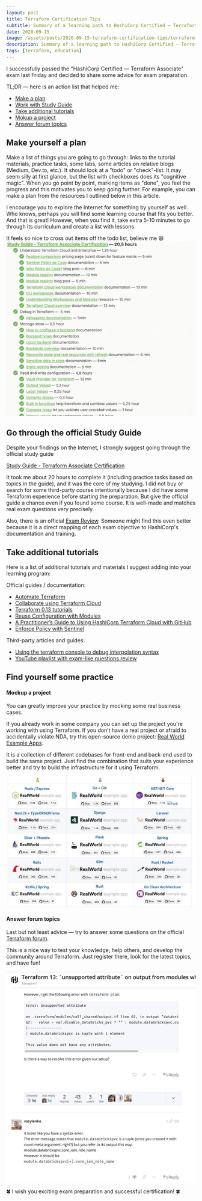 ```yaml
---
layout: post
title: Terraform Certification Tips
subtitle: Summary of a learning path to HashiCorp Certified — Terraform Associate
date: 2020-09-15
image: /assets/posts/2020-09-15-terraform-certification-tips/terraform-associate.png
description: Summary of a learning path to HashiCorp Certified — Terraform Associate
tags: [terraform, education]
---
```

I successfully passed the "HashiCorp Certified — Terraform Associate" exam last Friday and decided to share some advice for exam preparation.

TL;DR — here is an action list that helped me: 

  - [Make a plan](#make-yourserlf-a-plan)
  - [Work with Study Guide](#go-through-the-official-study-guide)
  - [Take additional tutorials](#take-additional-tutorials)
  - [Mokup a project](#mockup-a-project)
  - [Answer forum topics](#answer-forum-topics)



## Make yourself a plan
Make a list of things you are going to go through: links to the tutorial materials, practice tasks, some labs, some articles on relative blogs (Medium, Dev.to, etc.).
It should look at a "todo" or "check"-list. It may seem silly at first glance, but the list with checkboxes does its "cognitive magic". When you go point by point, marking items as "done", you feel the progress and this motivates you to keep going further.
For example, you can make a plan from the resources I outlined below in this article. 

I encourage you to explore the Internet for something by yourself as well. Who knows, perhaps you will find some learning course that fits you better. And that is great! However, when you find it, take extra 5-10 minutes to go through its curriculum and create a list with lessons. 

It feels so nice to cross out items off the todo list, believe me 😄
![](/assets/posts/2020-09-15-terraform-certification-tips/todo-list.jpg)

## Go through the official Study Guide
Despite your findings on the Internet, I strongly suggest going through the official study guide

[Study Guide - Terraform Associate Certification](https://learn.hashicorp.com/tutorials/terraform/associate-study)

It took me about 20 hours to complete it (including practice tasks based on topics in the guide), and it was the core of my studying. I did not buy or search for some third-party course intentionally because I did have some Terraform experience before starting the preparation. But give the official guide a chance even if you found some course. It is well-made and matches real exam questions very precisely. 

Also, there is an official [Exam Review](https://learn.hashicorp.com/tutorials/terraform/associate-review). Someone might find this even better because it is a direct mapping of each exam objective to HashiCorp's documentation and training.  

## Take additional tutorials 
Here is a list of additional tutorials and materials I suggest adding into your learning program:

Official guides / documentation: 
  - [Automate Terraform](https://learn.hashicorp.com/collections/terraform/automation) 
  - [Collaborate using Terraform Cloud](https://learn.hashicorp.com/collections/terraform/cloud)
  - [Terraform 0.13 tutorials](https://learn.hashicorp.com/collections/terraform/0-13)
  - [Reuse Configuration with Modules](https://learn.hashicorp.com/collections/terraform/modules)
  - [A Practitioner’s Guide to Using HashiCorp Terraform Cloud with GitHub](https://www.hashicorp.com/resources/a-practitioner-s-guide-to-using-hashicorp-terraform-cloud-with-github)
  - [Enforce Policy with Sentinel](https://learn.hashicorp.com/collections/terraform/policy)

Third-party articles and guides:
* [Using the terraform console to debug interpolation syntax](https://prefetch.net/blog/2020/04/27/using-the-terraform-console-to-debug-interpolation-syntax/)
* [YouTube playlist with exam-like questions review](https://www.youtube.com/playlist?list=PL5VXZTK6spA2HF5Kf0rI9RDRHF9Hopffr)

## Find yourself some practice 
#### Mockup a project
You can greatly improve your practice by mocking some real business cases.

If you already work in some company you can set up the project you're working with using Terraform. If you don’t have a real project or afraid to accidentally violate NDA, try this open-source demo project: [Real World Example Apps](https://github.com/gothinkster/realworld).

It is a collection of different codebases for front-end and back-end used to build the same project. Just find the combination that suits your experience better and try to build the infrastructure for it using Terraform.

![](/assets/posts/2020-09-15-terraform-certification-tips/real-world-demo.jpg)

#### Answer forum topics
Last but not least advice — try to answer some questions on the official [Terraform forum](https://discuss.hashicorp.com/c/terraform-core/).

This is a nice way to test your knowledge, help others, and develop the community around Terraform. Just register there, look for the latest topics, and have fun!

![](/assets/posts/2020-09-15-terraform-certification-tips/tf-forum.jpg)

🍀 I wish you exciting exam preparation and successful certification! 🍀
